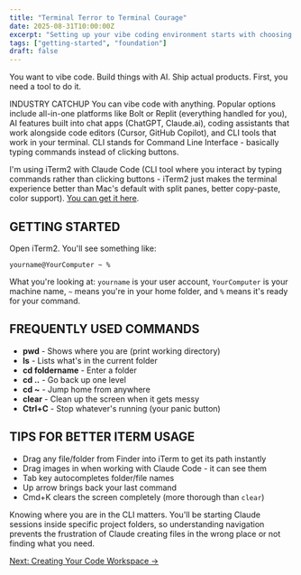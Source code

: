 ```yaml
---
title: "Terminal Terror to Terminal Courage"
date: 2025-08-31T10:00:00Z
excerpt: "Setting up your vibe coding environment starts with choosing your tool to talk to AI."
tags: ["getting-started", "foundation"]
draft: false
---
```


You want to vibe code. Build things with AI. Ship actual products. First, you need a tool to do it.

<span class="context-label">INDUSTRY CATCHUP</span> <span class="context-text">You can vibe code with anything. Popular options include all-in-one platforms like Bolt or Replit (everything handled for you), AI features built into chat apps (ChatGPT, Claude.ai), coding assistants that work alongside code editors (Cursor, GitHub Copilot), and CLI tools that work in your terminal. CLI stands for Command Line Interface - basically typing commands instead of clicking buttons.</span>

I'm using iTerm2 with Claude Code (CLI tool where you interact by typing commands rather than clicking buttons - iTerm2 just makes the terminal experience better than Mac's default with split panes, better copy-paste, color support). [You can get it here](https://iterm2.com).

## GETTING STARTED

Open iTerm2. You'll see something like:
```
yourname@YourComputer ~ %
```

What you're looking at: `yourname` is your user account, `YourComputer` is your machine name, `~` means you're in your home folder, and `%` means it's ready for your command.

## FREQUENTLY USED COMMANDS

- **pwd** - Shows where you are (print working directory)
- **ls** - Lists what's in the current folder
- **cd foldername** - Enter a folder
- **cd ..** - Go back up one level
- **cd ~** - Jump home from anywhere
- **clear** - Clean up the screen when it gets messy
- **Ctrl+C** - Stop whatever's running (your panic button)

## TIPS FOR BETTER ITERM USAGE

- Drag any file/folder from Finder into iTerm to get its path instantly
- Drag images in when working with Claude Code - it can see them
- Tab key autocompletes folder/file names
- Up arrow brings back your last command
- Cmd+K clears the screen completely (more thorough than `clear`)

Knowing where you are in the CLI matters. You'll be starting Claude sessions inside specific project folders, so understanding navigation prevents the frustration of Claude creating files in the wrong place or not finding what you need.

[Next: Creating Your Code Workspace →](/posts/creating-code-workspace)